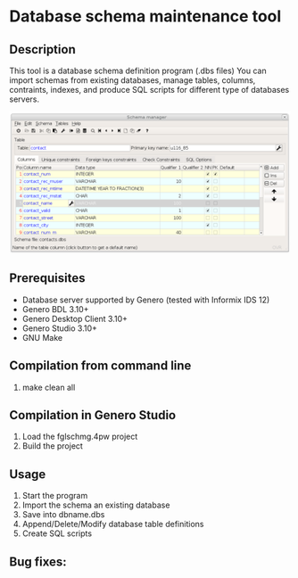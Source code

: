 # Database schema maintenance tool

## Description

This tool is a database schema definition program (.dbs files)
You can import schemas from existing databases, manage tables, columns,
contraints, indexes, and produce SQL scripts for different type of
databases servers.

![Genero FGL Schema Editor (GDC)](https://github.com/FourjsGenero/tool_fglschmg/raw/master/docs/fglschmg-screen-001.png)

## Prerequisites

* Database server supported by Genero (tested with Informix IDS 12)
* Genero BDL 3.10+
* Genero Desktop Client 3.10+
* Genero Studio 3.10+
* GNU Make

## Compilation from command line

1. make clean all

## Compilation in Genero Studio

1. Load the fglschmg.4pw project
2. Build the project

## Usage

1. Start the program
2. Import the schema an existing database
3. Save into dbname.dbs
4. Append/Delete/Modify database table definitions
5. Create SQL scripts

## Bug fixes:


